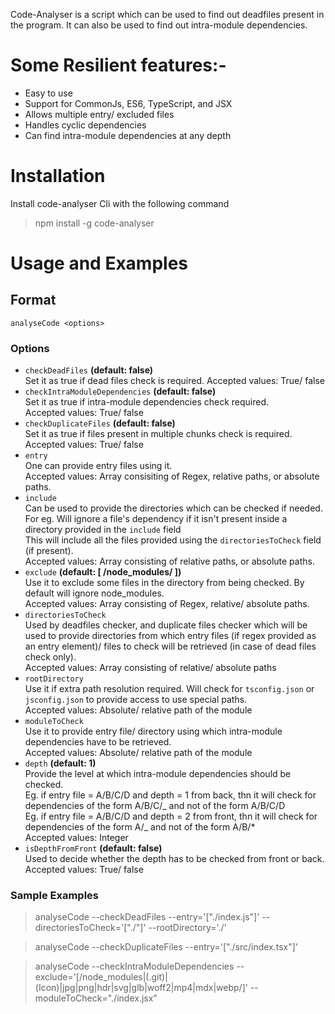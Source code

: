 Code-Analyser is a script which can be used to find out deadfiles present in the program. It can also be used to find out intra-module dependencies.
<br>

# Some Resilient features:-

- Easy to use
- Support for CommonJs, ES6, TypeScript, and JSX
- Allows multiple entry/ excluded files
- Handles cyclic dependencies
- Can find intra-module dependencies at any depth

# Installation

Install code-analyser Cli with the following command

> npm install -g code-analyser

# Usage and Examples

## Format

`analyseCode <options>`

### Options

- `checkDeadFiles` **(default: false)** \
   Set it as true if dead files check is required.
  Accepted values: True/ false
- `checkIntraModuleDependencies` **(default: false)** \
   Set it as true if intra-module dependencies check required. \
   Accepted values: True/ false
- `checkDuplicateFiles` **(default: false)** \
   Set it as true if files present in multiple chunks check is required.\
   Accepted values: True/ false
- `entry` \
   One can provide entry files using it. \
   Accepted values: Array consisiting of Regex, relative paths, or absolute paths.
- `include` \
   Can be used to provide the directories which can be checked if needed. \
   For eg. Will ignore a file's dependency if it isn't present inside a directory provided in the `include` field \
  This will include all the files provided using the `directoriesToCheck` field (if present). \
  Accepted values: Array consisting of relative paths, or absolute paths.
- `exclude` **(default: [ /node_modules/ ])** \
   Use it to exclude some files in the directory from being checked. By default will ignore node_modules. \
   Accepted values: Array consisting of Regex, relative/ absolute paths.
- `directoriesToCheck` \
   Used by deadfiles checker, and duplicate files checker which will be used to provide directories from which entry files (if regex provided as an entry element)/ files to check will be retrieved (in case of dead files check only). \
   Accepted values: Array consisting of relative/ absolute paths
- `rootDirectory` \
   Use it if extra path resolution required. Will check for `tsconfig.json` or `jsconfig.json` to provide access to use special paths. \
   Accepted values: Absolute/ relative path of the module
- `moduleToCheck` \
   Use it to provide entry file/ directory using which intra-module dependencies have to be retrieved. \
   Accepted values: Absolute/ relative path of the module
- `depth` **(default: 1)** \
   Provide the level at which intra-module dependencies should be checked. \
   Eg. if entry file = A/B/C/D and depth = 1 from back, thn it will check for dependencies of the form A/B/C/_ and not of the form A/B/C/D \
   Eg. if entry file = A/B/C/D and depth = 2 from front, thn it will check for dependencies of the form A/_ and not of the form A/B/\* \
   Accepted values: Integer
- `isDepthFromFront` **(default: false)** \
   Used to decide whether the depth has to be checked from front or back. \
   Accepted values: True/ false

### Sample Examples

> analyseCode --checkDeadFiles --entry='["./index.js"]' --directoriesToCheck='["./"]' --rootDirectory='./'

> analyseCode --checkDuplicateFiles --entry='["./src/index.tsx"]'

> analyseCode --checkIntraModuleDependencies --exclude='[/node_modules|(\.git)|(Icon)|jpg|png|hdr|svg|glb|woff2|mp4|mdx|webp/]' --moduleToCheck="./index.jsx"
